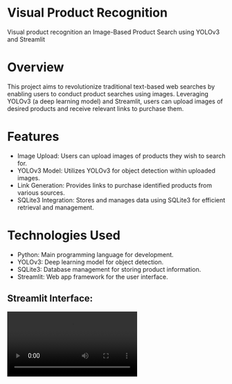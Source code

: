 # Visual Product Recognition
Visual product recognition an Image-Based Product Search using YOLOv3 and Streamlit

# Overview
This project aims to revolutionize traditional text-based web searches by enabling users to conduct product searches using images. Leveraging YOLOv3 (a deep learning model) and Streamlit, users can upload images of desired products and receive relevant links to purchase them.

# Features
- Image Upload: Users can upload images of products they wish to search for.
- YOLOv3 Model: Utilizes YOLOv3 for object detection within uploaded images.
- Link Generation: Provides links to purchase identified products from various sources.
- SQLite3 Integration: Stores and manages data using SQLite3 for efficient retrieval and management.

# Technologies Used
- Python: Main programming language for development.
- YOLOv3: Deep learning model for object detection.
- SQLite3: Database management for storing product information.
- Streamlit: Web app framework for the user interface.

## Streamlit Interface:
![Video](./Video/VPR.mp4)
